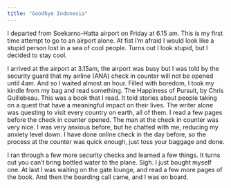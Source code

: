 ```yaml
---
title: "Goodbye Indonesia"
---
```


I departed from Soekarno-Hatta airport on Friday at 6.15 am. This is my first time attempt to go to an airport alone. At fist I’m afraid I would look like a stupid person lost in a sea of cool people. Turns out I look stupid, but I decided to stay cool.

I arrived at the airport at 3.15am, the airport was busy but I was told by the security guard that my airline (ANA) check in counter will not be opened until 4am. And so I waited almost an hour. Filled with boredom, I took my kindle from my bag and read something.
The Happiness of Pursuit, by Chris Guillebeau. This was a book that I read. It told stories about people taking on a quest that have a meaningful impact on their lives. The writer alone was questing to visit every country on earth, all of them. I read a few pages before the check in counter opened.
The man at the check in counter was very nice. I was very anxious before, but he chatted with me, reducing my anxiety level down. I have done online check in the day before, so the process at the counter was quick enough, just toss your baggage and done.

I ran through a few more security checks and learned a few things. It turns out you can’t bring bottled water to the plane. Sigh. I just bought myself one. At last I was waiting on the gate lounge, and read a few more pages of the book. And then the boarding call came, and I was on board.